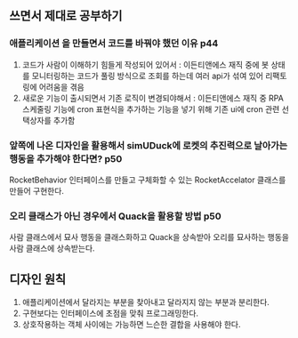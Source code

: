 

## 쓰면서 제대로 공부하기

### 애플리케이션 을 만들면서 코드를 바꿔야 했던 이유 p44

1. 코드가 사람이 이해하기 힘들게 작성되어 있어서 : 이든티앤에스 재직 중에 봇 상태를 모니터링하는 코드가 풀링 방식으로 조회를 하는데 여러 api가 섞여 있어 리팩토링에 어려움을 겪음
2. 새로운 기능이 출시되면서 기존 로직이 변경되야해서 : 이든티앤에스 재직 중 RPA 스케줄링 기능에 cron 표현식을 추가하는 기능을 넣기 위해 기존 ui에 cron 관련 선택상자를 추가함

### 앞쪽에 나온 디자인을 활용해서 simUDuck에 로켓의 추진력으로 날아가는 행동을 추가해야 한다면? p50

RocketBehavior 인터페이스를 만들고 구체화할 수 있는 RocketAccelator 클래스를 만들어 구현한다.

### 오리 클래스가 아닌 경우에서 Quack을 활용할 방법  p50

사람 클래스에서 묘사 행동을 클래스화하고 Quack을 상속받아 오리를 묘사하는 행동을 사람 클래스에 상속받는다.

## 디자인 원칙
1. 애플리케이션에서 달라지는  부분을 찾아내고 달라지지 않는 부분과 분리한다.
2. 구현보다는 인터페이스에 초점을 맞춰 프로그래밍한다.
3. 상호작용하는 객체 사이에는 가능하면 느슨한 결합을 사용해야 한다.
